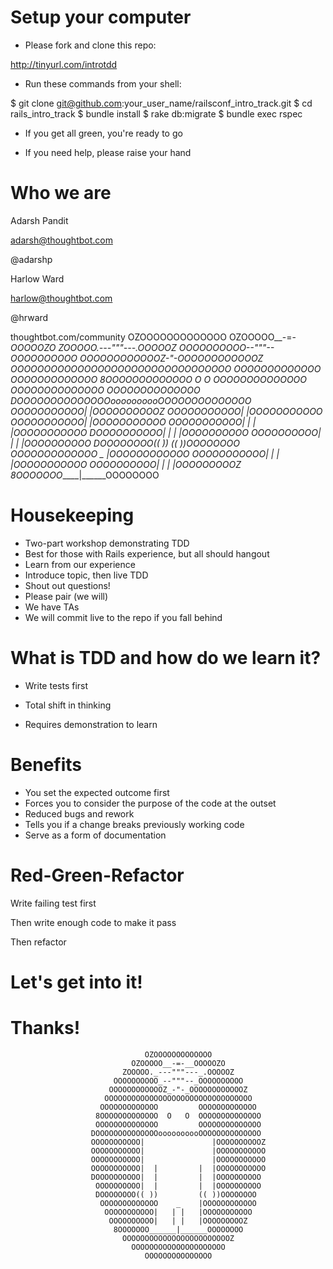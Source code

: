 # Setup your computer

- Please fork and clone this repo:

http://tinyurl.com/introtdd

- Run these commands from your shell:

$ git clone git@github.com:your_user_name/railsconf_intro_track.git
$ cd rails_intro_track
$ bundle install
$ rake db:migrate
$ bundle exec rspec

- If you get all green, you're ready to go

- If you need help, please raise your hand

# Who we are


Adarsh Pandit

adarsh@thoughtbot.com

@adarshp




Harlow Ward

harlow@thoughtbot.com

@hrward

thoughtbot.com/community
                                  OZOOOOOOOOOOOOO
                               OZOOOOO__-=-__OOOOOZO
                             ZOOOOO._---"""---_.OOOOOZ
                           OOOOOOOOOO_--"""--_OOOOOOOOOO
                          OOOOOOOOOOOOZ_-"-_OOOOOOOOOOOOZ
                         OOOOOOOOOOOOOOOOOOOOOOOOOOOOOOOOO
                        OOOOOOOOOOOOO         OOOOOOOOOOOOO
                       8OOOOOOOOOOOOO  O   O  OOOOOOOOOOOOOO
                       OOOOOOOOOOOOOO         OOOOOOOOOOOOOO
                      DOOOOOOOOOOOOOOoooooooooOOOOOOOOOOOOOO
                      OOOOOOOOOOO|               |OOOOOOOOOOZ
                      OOOOOOOOOOO|               |OOOOOOOOOOO
                      OOOOOOOOOOO|               |OOOOOOOOOOO
                      OOOOOOOOOOO|  |         |  |OOOOOOOOOOO
                      DOOOOOOOOOO|  |         |  |OOOOOOOOOO
                       OOOOOOOOOO|  |         |  |OOOOOOOOOO
                       DOOOOOOOO(( ))         (( ))OOOOOOOO
                        OOOOOOOOOOOOO    _    |OOOOOOOOOOOO
                         OOOOOOOOOOO|   | |   |OOOOOOOOOOO
                          OOOOOOOOOO|   | |   |OOOOOOOOOZ
                           8OOOOOOO______|______OOOOOOOO

# Housekeeping

* Two-part workshop demonstrating TDD
* Best for those with Rails experience, but all should hangout
* Learn from our experience
* Introduce topic, then live TDD
* Shout out questions!
* Please pair (we will)
* We have TAs
* We will commit live to the repo if you fall behind

# What is TDD and how do we learn it?

- Write tests first

- Total shift in thinking

- Requires demonstration to learn

# Benefits

* You set the expected outcome first
* Forces you to consider the purpose of the code at the outset
* Reduced bugs and rework
* Tells you if a change breaks previously working code
* Serve as a form of documentation 

# Red-Green-Refactor

Write failing test first

Then write enough code to make it pass

Then refactor

# Let's get into it!

# Thanks!
                                  OZOOOOOOOOOOOOO
                               OZOOOOO__-=-__OOOOOZO
                             ZOOOOO._---"""---_.OOOOOZ
                           OOOOOOOOOO_--"""--_OOOOOOOOOO
                          OOOOOOOOOOOOZ_-"-_OOOOOOOOOOOOZ
                         OOOOOOOOOOOOOOOOOOOOOOOOOOOOOOOOO
                        OOOOOOOOOOOOO         OOOOOOOOOOOOO
                       8OOOOOOOOOOOOO  O   O  OOOOOOOOOOOOOO
                       OOOOOOOOOOOOOO         OOOOOOOOOOOOOO
                      DOOOOOOOOOOOOOOoooooooooOOOOOOOOOOOOOO
                      OOOOOOOOOOO|               |OOOOOOOOOOZ
                      OOOOOOOOOOO|               |OOOOOOOOOOO
                      OOOOOOOOOOO|               |OOOOOOOOOOO
                      OOOOOOOOOOO|  |         |  |OOOOOOOOOOO
                      DOOOOOOOOOO|  |         |  |OOOOOOOOOO
                       OOOOOOOOOO|  |         |  |OOOOOOOOOO
                       DOOOOOOOO(( ))         (( ))OOOOOOOO
                        OOOOOOOOOOOOO    _    |OOOOOOOOOOOO
                         OOOOOOOOOOO|   | |   |OOOOOOOOOOO
                          OOOOOOOOOO|   | |   |OOOOOOOOOZ
                           8OOOOOOO______|______OOOOOOOO
                             OOOOOOOOOOOOOOOOOOOOOOOOZ
                               OOOOOOOOOOOOOOOOOOOOO
                                  OOOOOOOOOOOOOOO
